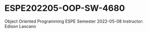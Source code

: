 # ESPE202205-OOP-SW-4680
Object Oriented Programming ESPE Semester 2022-05-08
Instructor: Edison Lascano
